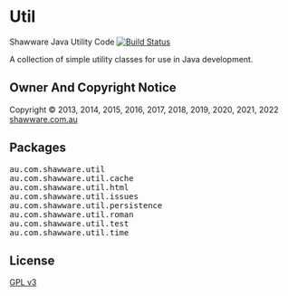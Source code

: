 Util
====

Shawware Java Utility Code [![Build Status](https://travis-ci.com/shawware/Util.svg?branch=master)](https://travis-ci.com/shawware/Util)

A collection of simple utility classes for use in Java development.

Owner And Copyright Notice
--------------------------

Copyright &copy; 2013, 2014, 2015, 2016, 2017, 2018, 2019, 2020, 2021, 2022 <a href="http://www.shawware.com.au/"
	  title="shawware | software and services you can count on">shawware.com.au</a>

Packages
--------

<pre>
au.com.shawware.util
au.com.shawware.util.cache
au.com.shawware.util.html
au.com.shawware.util.issues
au.com.shawware.util.persistence
au.com.shawware.util.roman
au.com.shawware.util.test
au.com.shawware.util.time
</pre>

License
-------

<a href="http://www.gnu.org/copyleft/gpl.html">GPL v3</a>
